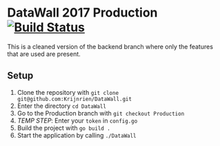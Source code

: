 # DataWall 2017 Production [![Build Status](https://travis-ci.org/Krijnrien/DataWall.svg?branch=Production)](https://travis-ci.org/Krijnrien/DataWall)

This is a cleaned version of the backend branch where only the features that are used are present.

## Setup

1. Clone the repository with `git clone git@github.com:Krijnrien/DataWall.git`
1. Enter the directory `cd DataWall`
1. Go to the Production branch with `git checkout Production`
1. *TEMP STEP*: Enter your `token` in `config.go`
1. Build the project with `go build .`
1. Start the application by calling `./DataWall`

